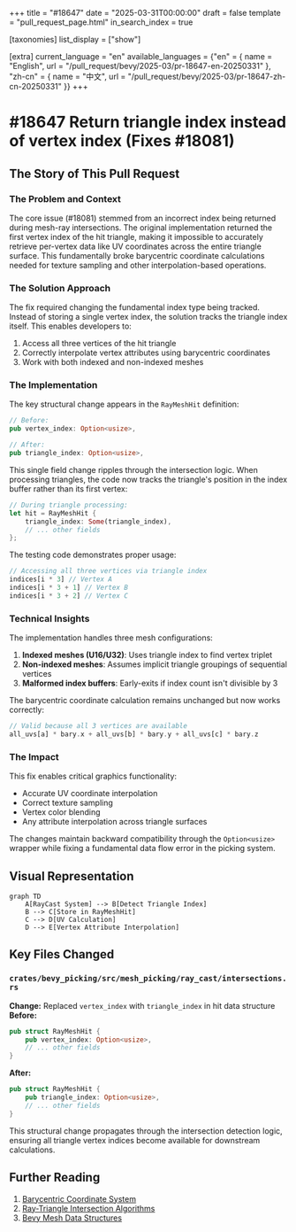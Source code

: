 +++
title = "#18647"
date = "2025-03-31T00:00:00"
draft = false
template = "pull_request_page.html"
in_search_index = true

[taxonomies]
list_display = ["show"]

[extra]
current_language = "en"
available_languages = {"en" = { name = "English", url = "/pull_request/bevy/2025-03/pr-18647-en-20250331" }, "zh-cn" = { name = "中文", url = "/pull_request/bevy/2025-03/pr-18647-zh-cn-20250331" }}
+++

# #18647 Return triangle index instead of vertex index (Fixes #18081)

## The Story of This Pull Request

### The Problem and Context
The core issue (#18081) stemmed from an incorrect index being returned during mesh-ray intersections. The original implementation returned the first vertex index of the hit triangle, making it impossible to accurately retrieve per-vertex data like UV coordinates across the entire triangle surface. This fundamentally broke barycentric coordinate calculations needed for texture sampling and other interpolation-based operations.

### The Solution Approach
The fix required changing the fundamental index type being tracked. Instead of storing a single vertex index, the solution tracks the triangle index itself. This enables developers to:
1. Access all three vertices of the hit triangle
2. Correctly interpolate vertex attributes using barycentric coordinates
3. Work with both indexed and non-indexed meshes

### The Implementation
The key structural change appears in the `RayMeshHit` definition:

```rust
// Before:
pub vertex_index: Option<usize>,

// After:
pub triangle_index: Option<usize>,
```

This single field change ripples through the intersection logic. When processing triangles, the code now tracks the triangle's position in the index buffer rather than its first vertex:

```rust
// During triangle processing:
let hit = RayMeshHit {
    triangle_index: Some(triangle_index),
    // ... other fields
};
```

The testing code demonstrates proper usage:
```rust
// Accessing all three vertices via triangle index
indices[i * 3] // Vertex A
indices[i * 3 + 1] // Vertex B
indices[i * 3 + 2] // Vertex C
```

### Technical Insights
The implementation handles three mesh configurations:
1. **Indexed meshes (U16/U32)**: Uses triangle index to find vertex triplet
2. **Non-indexed meshes**: Assumes implicit triangle groupings of sequential vertices
3. **Malformed index buffers**: Early-exits if index count isn't divisible by 3

The barycentric coordinate calculation remains unchanged but now works correctly:
```rust
// Valid because all 3 vertices are available
all_uvs[a] * bary.x + all_uvs[b] * bary.y + all_uvs[c] * bary.z
```

### The Impact
This fix enables critical graphics functionality:
- Accurate UV coordinate interpolation
- Correct texture sampling
- Vertex color blending
- Any attribute interpolation across triangle surfaces

The changes maintain backward compatibility through the `Option<usize>` wrapper while fixing a fundamental data flow error in the picking system.

## Visual Representation

```mermaid
graph TD
    A[RayCast System] --> B[Detect Triangle Index]
    B --> C[Store in RayMeshHit]
    C --> D[UV Calculation]
    D --> E[Vertex Attribute Interpolation]
```

## Key Files Changed

### `crates/bevy_picking/src/mesh_picking/ray_cast/intersections.rs`
**Change:** Replaced `vertex_index` with `triangle_index` in hit data structure  
**Before:**
```rust
pub struct RayMeshHit {
    pub vertex_index: Option<usize>,
    // ... other fields
}
```

**After:**
```rust
pub struct RayMeshHit {
    pub triangle_index: Option<usize>,
    // ... other fields
}
```

This structural change propagates through the intersection detection logic, ensuring all triangle vertex indices become available for downstream calculations.

## Further Reading
1. [Barycentric Coordinate System](https://en.wikipedia.org/wiki/Barycentric_coordinate_system)
2. [Ray-Triangle Intersection Algorithms](https://www.scratchapixel.com/lessons/3d-basic-rendering/ray-tracing-rendering-a-triangle/ray-triangle-intersection-geometric-solution.html)
3. [Bevy Mesh Data Structures](https://bevyengine.org/learn/book/next/assets/meshes/)